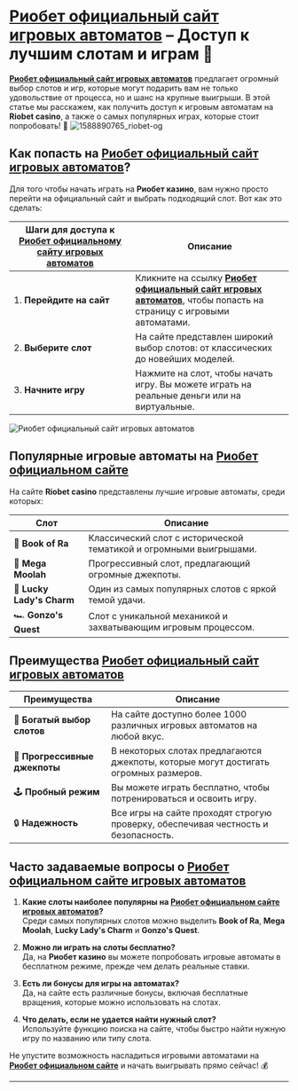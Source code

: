# [Риобет официальный сайт игровых автоматов](https://brandplay.link/dtx89f2L) – Доступ к лучшим слотам и играм 🎰

**[Риобет официальный сайт игровых автоматов](https://brandplay.link/dtx89f2L)** предлагает огромный выбор слотов и игр, которые могут подарить вам не только удовольствие от процесса, но и шанс на крупные выигрыши. В этой статье мы расскажем, как получить доступ к игровым автоматам на **Riobet casino**, а также о самых популярных играх, которые стоит попробовать! 🚀
![1588890765_riobet-og](https://github.com/user-attachments/assets/fbe90c11-908d-4623-8f12-69cb7a43ae1e)

## Как попасть на **[Риобет официальный сайт игровых автоматов](https://brandplay.link/dtx89f2L)**?

Для того чтобы начать играть на **Риобет казино**, вам нужно просто перейти на официальный сайт и выбрать подходящий слот. Вот как это сделать:

| Шаги для доступа к **[Риобет официальному сайту игровых автоматов](https://brandplay.link/dtx89f2L)** | Описание                                                        |
|-----------------------------------------------------------|----------------------------------------------------------------|
| 1. **Перейдите на сайт**       | Кликните на ссылку **[Риобет официальный сайт игровых автоматов](https://brandplay.link/dtx89f2L)**, чтобы попасть на страницу с игровыми автоматами. |
| 2. **Выберите слот**          | На сайте представлен широкий выбор слотов: от классических до новейших моделей. |
| 3. **Начните игру**           | Нажмите на слот, чтобы начать игру. Вы можете играть на реальные деньги или на виртуальные. |

![Риобет официальный сайт игровых автоматов](https://www.bragazeta.ru/wp-content/uploads/2023/06/riobet1.webp)

## Популярные игровые автоматы на **[Риобет официальном сайте](https://brandplay.link/dtx89f2L)**

На сайте **Riobet casino** представлены лучшие игровые автоматы, среди которых:

| Слот                          | Описание                                                         |  
|-------------------------------|------------------------------------------------------------------|  
| 🎰 **Book of Ra**              | Классический слот с исторической тематикой и огромными выигрышами. |
| 🧳 **Mega Moolah**              | Прогрессивный слот, предлагающий огромные джекпоты.              |
| 🍒 **Lucky Lady's Charm**       | Один из самых популярных слотов с яркой темой удачи.            |
| 🏎️ **Gonzo's Quest**           | Слот с уникальной механикой и захватывающим игровым процессом.   |

## Преимущества **[Риобет официальный сайт игровых автоматов](https://brandplay.link/dtx89f2L)**

| Преимущества                     | Описание                                                       |  
|-----------------------------------|---------------------------------------------------------------|  
| 🎯 **Богатый выбор слотов**      | На сайте доступно более 1000 различных игровых автоматов на любой вкус. |
| 💸 **Прогрессивные джекпоты**    | В некоторых слотах предлагаются джекпоты, которые могут достигать огромных размеров. |
| 🕹️ **Пробный режим**            | Вы можете играть бесплатно, чтобы потренироваться и освоить игру. |
| 🔒 **Надежность**                | Все игры на сайте проходят строгую проверку, обеспечивая честность и безопасность. |

## Часто задаваемые вопросы о **[Риобет официальном сайте игровых автоматов](https://brandplay.link/dtx89f2L)**

1. **Какие слоты наиболее популярны на **[Риобет официальном сайте игровых автоматов](https://brandplay.link/dtx89f2L)**?**  
   Среди самых популярных слотов можно выделить **Book of Ra**, **Mega Moolah**, **Lucky Lady's Charm** и **Gonzo's Quest**.

2. **Можно ли играть на слоты бесплатно?**  
   Да, на **Риобет казино** вы можете попробовать игровые автоматы в бесплатном режиме, прежде чем делать реальные ставки.

3. **Есть ли бонусы для игры на автоматах?**  
   Да, на сайте есть различные бонусы, включая бесплатные вращения, которые можно использовать на слотах.

4. **Что делать, если не удается найти нужный слот?**  
   Используйте функцию поиска на сайте, чтобы быстро найти нужную игру по названию или типу слота.

Не упустите возможность насладиться игровыми автоматами на **[Риобет официальном сайте](https://brandplay.link/dtx89f2L)** и начать выигрывать прямо сейчас! 💰

---

